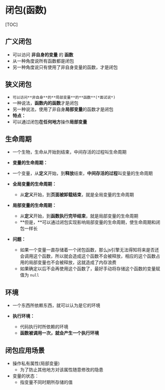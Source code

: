 # 闭包(函数)

[TOC]

## 广义闭包

- 可以访问 **非自身的变量** 的 **函数**
- 从一种角度说所有函数都是闭包
- 另一种角度说只有使用了非自身变量的函数，才是闭包

## 狭义闭包

- `可以访问**非自身**的**局部变量**的**函数**(*面试说*)`
- 一种说法，**函数内的函数**才是闭包
- 另一种说法，使用了非自身**局部变量**的函数才是闭包
- **特点：**
- 可以通过闭包**在任何地方**操作**局部变量**

## 生命周期

- 一个生物，生命从开始到结束，中间存活的过程叫生命周期

- **变量的生命周期：**
- 一个变量，从**定义**开始，到**释放**结束，**中间存活的过程**叫变量的生命周期

- **全局变量的生命周期：**
  - 从**定义**开始，到**页面被卸载结束**，就是全局变量的生命周期

- **局部变量的生命周期：**
  - 从**定义**开始，到**函数执行完毕结束**，就是局部变量的生命周期
  - **但是，**可以通过闭包实现影响局部变量的生命周期，使生命周期和闭包一样长

- **问题：**
  - 如果一个变量一直存储着一个闭包函数，那么js引擎无法得知将来是否还会调用这个函数，所以就会造成这个函数不会被释放，相应的这个函数占用的局部变量也不会被释放，这就造成了内存浪费
  - 如果确定以后不会再使用这个函数了，最好手动将存储这个函数的变量赋值为 `null`

## 环境

- 一个东西所依赖东西，就可以认为是它的环境

- **执行环境：**
  - 代码执行时所依赖的环境
  - **函数被调用一次，就会产生一个执行环境**

## 闭包应用场景

- 操作私有属性(局部变量)
  - 为了防止其他地方对该属性随意修改的隐患
- 变量的状态：
  - 指变量不同时期所存储的值